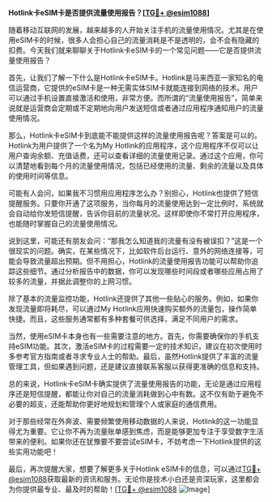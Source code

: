 **Hotlink卡eSIM卡是否提供流量使用报告？[[TG💪+ @esim1088](https://t.me/s/esim1088)]**

随着移动互联网的发展，越来越多的人开始关注手机的流量使用情况。尤其是在使用eSIM卡的时候，很多人会担心自己的流量消耗是不是透明的，会不会有隐藏的扣费。今天我们就来聊聊关于Hotlink卡eSIM卡的一个常见问题——它是否提供流量使用报告？

首先，让我们了解一下什么是Hotlink卡eSIM卡。Hotlink是马来西亚一家知名的电信运营商，它提供的eSIM卡是一种无需实体SIM卡就能连接到网络的技术。用户可以通过手机设置直接激活和使用，非常方便。而所谓的“流量使用报告”，简单来说就是运营商会定期或不定期地向用户发送短信或者通过应用程序通知用户的流量使用情况。

那么，Hotlink卡eSIM卡到底能不能提供这样的流量使用报告呢？答案是可以的。Hotlink为用户提供了一个名为My Hotlink的应用程序，这个应用程序不仅可以让用户查询余额、充值话费，还可以查看详细的流量使用记录。通过这个应用，你可以清楚地看到每个月的流量使用情况，包括已经使用的流量、剩余的流量以及具体的使用时间等信息。

可能有人会问，如果我不习惯用应用程序怎么办？别担心，Hotlink也提供了短信提醒服务。只要你开通了这项服务，当你每月的流量使用达到一定比例时，系统就会自动给你发短信提醒，告诉你目前的流量状况。这样即使你不常打开应用程序，也能随时掌握自己的流量使用情况。

说到这里，可能还有朋友会问：“那我怎么知道我的流量有没有被误扣？”这是一个很现实的问题。确实，在某些情况下，比如软件后台运行、意外的网络连接等，可能会导致流量超出预期。但不用担心，Hotlink的流量使用报告功能可以帮助你追踪这些细节。通过分析报告中的数据，你可以发现哪些时间段或者哪些应用占用了较多的流量，并据此调整你的上网习惯。

除了基本的流量监控功能，Hotlink还提供了其他一些贴心的服务。例如，如果你发现流量即将耗尽，可以通过My Hotlink应用快速购买额外的流量包，操作简单快捷。而且，这些服务通常都有多种套餐可供选择，满足不同用户的需求。

当然，使用eSIM卡本身也有一些需要注意的地方。首先，你需要确保你的手机支持eSIM功能。其次，激活eSIM卡的过程需要一定的技术知识，建议在初次使用时多参考官方指南或者寻求专业人士的帮助。最后，虽然Hotlink提供了丰富的流量管理工具，但如果遇到问题，还是建议直接联系客服以获得更准确的信息和支持。

总的来说，Hotlink卡eSIM卡确实提供了流量使用报告的功能，无论是通过应用程序还是短信提醒，都能让你对自己的流量消耗做到心中有数。这不仅有助于避免不必要的超支，还能帮助你更好地规划和管理个人或家庭的通信费用。

对于那些经常在外奔波、需要频繁使用移动数据的人来说，Hotlink的这一功能显得尤为重要。它让你不再为流量账单感到焦虑，而是能够更加专注于享受数字生活带来的便利。如果你还在犹豫要不要尝试eSIM卡，不妨考虑一下Hotlink提供的这些实用功能吧！

最后，再次提醒大家，想要了解更多关于Hotlink eSIM卡的信息，可以通过[TG💪+ @esim1088](https://t.me/s/esim1088)获取最新的资讯和服务。无论你是技术小白还是资深玩家，这里都会为你提供最专业、最及时的帮助！[[TG💪+ @esim1088](https://t.me/s/esim1088) ![Image](https://i.postimg.cc/4NQfJmqS/Snipaste-2025-05-13-00-14-12.png)]